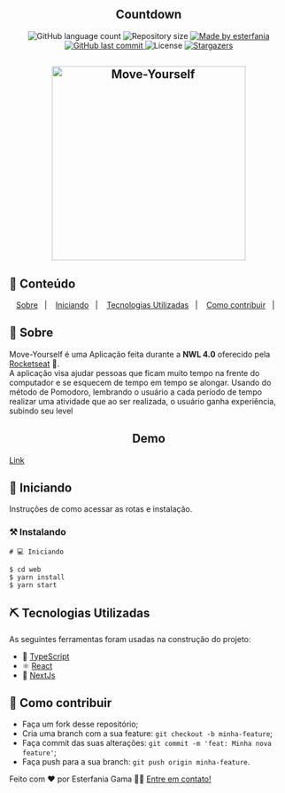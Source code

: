 <h2 align="center">
  Countdown
</h2>
  
<p align="center">
  <img alt="GitHub language count" src="https://img.shields.io/github/languages/count/esterfania/countdown?color=%2304D361">

  <img alt="Repository size" src="https://img.shields.io/github/repo-size/esterfania/countdown">

  	
  <a href="https://www.linkedin.com/in/esterfania-gama/">
    <img alt="Made by esterfania" src="https://img.shields.io/badge/made%20by-esterfania-%2304D361">
  </a>
	
  
  <a href="https://github.com/Gabrielpdev/Move-Yourself/commits/master">
    <img alt="GitHub last commit" src="https://img.shields.io/github/last-commit/esterfania/countdown">
  </a>

  <img alt="License" src="https://img.shields.io/badge/license-MIT-brightgreen">
   <a href="https://github.com/esterfania/countdown/stargazers">
    <img alt="Stargazers" src="https://img.shields.io/github/stars/esterfania/countdown?style=social">
  </a>
</p>

<h2 align="center">
    <img alt="Move-Yourself" title="#Move-Yourself" src="https://user-images.githubusercontent.com/35200622/109156085-34fc3e00-774f-11eb-970a-67224d3a7929.png" width="350px" />
</h2>


## 📝 Conteúdo
<p align="center">
<a href="#about">Sobre</a>&nbsp;&nbsp;&nbsp;|&nbsp;&nbsp;&nbsp;
<a href="#getting_started">Iniciando</a>&nbsp;&nbsp;&nbsp;|&nbsp;&nbsp;&nbsp;
<a href="#built_using">Tecnologias Utilizadas</a>&nbsp;&nbsp;&nbsp;|&nbsp;&nbsp;&nbsp;
<a href="#contribute">Como contribuir</a>&nbsp;&nbsp;&nbsp;|&nbsp;&nbsp;&nbsp;
</p>


## 🧐 Sobre <a name = "about"></a>

Move-Yourself é uma Aplicação feita durante a **NWL 4.0** oferecido pela [Rocketseat] :rocket:.<br/> 
A aplicação visa ajudar pessoas que ficam muito tempo na frente do computador e se esquecem de tempo em tempo
se alongar. Usando do método de Pomodoro, lembrando o usuário a cada período de tempo realizar uma atividade
que ao ser realizada, o usuário ganha experiência, subindo seu level<br/> 


<span align="center">
	<h2>Demo</h2>
  <a href="https://countdown-swart.vercel.app/">Link</a>
</span>


## 🏁 Iniciando <a name = "getting_started"></a>

Instruções de como acessar as rotas e instalação.

### ⚒ Instalando <a name = "installing"></a>

```
# 💻 Iniciando

$ cd web
$ yarn install
$ yarn start

```
## ⛏️ Tecnologias Utilizadas <a name = "built_using"></a>

As seguintes ferramentas foram usadas na construção do projeto:
- 🔵 [TypeScript][typescript]
- ⚛️ [React][reactjs]
- 🔼 [NextJs][next]

## 🤔 Como contribuir <a name = "contribute"></a>

- Faça um fork desse repositório;
- Cria uma branch com a sua feature: `git checkout -b minha-feature`;
- Faça commit das suas alterações: `git commit -m 'feat: Minha nova feature'`;
- Faça push para a sua branch: `git push origin minha-feature`.

Feito com ❤️ por Esterfania Gama 👋🏽 [Entre em contato!](https://www.linkedin.com/in/esterfania-gama/)

[next]: https://nextjs.org/
[typescript]: https://www.typescriptlang.org/
[reactjs]: https://reactjs.org
[Rocketseat]:https://github.com/Rocketseat

